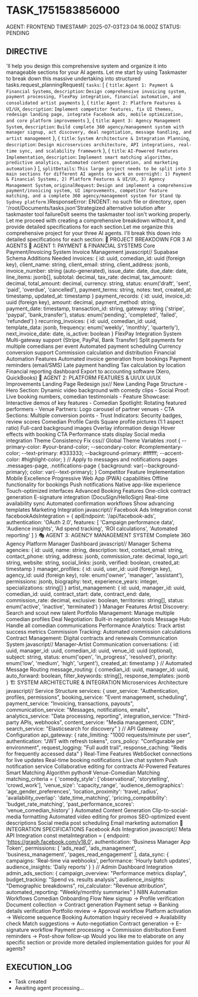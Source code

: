 # TASK_1751583856000
AGENT: FRONTEND
TIMESTAMP: 2025-07-03T23:04:16.000Z
STATUS: PENDING

## DIRECTIVE
'll help you design this comprehensive system and organize it into manageable sections for your AI agents. Let me start by using Taskmaster to break down this massive undertaking into structured tasks.request_planningRequest{   `tasks`: [     {       `title`: `Agent 1: Payment & Financial Systems`,       `description`: `Design comprehensive invoicing system, payment processing, FlexPay integration, financial automation, and consolidated artist payments`     },     {       `title`: `Agent 2: Platform Features & UI/UX`,       `description`: `Implement competitor features, fix UI themes, redesign landing page, integrate Facebook ads, mobile optimization, and core platform improvements`     },     {       `title`: `Agent 3: Agency Management System`,       `description`: `Build complete 360 agency/management system with manager signup, act discovery, deal negotiation, message handling, and artist management`     },     {       `title`: `System Architecture & Integration Planning`,       `description`: `Design microservices architecture, API integrations, real-time sync, and scalability framework`     },     {       `title`: `AI-Powered Features Implementation`,       `description`: `Implement smart matching algorithms, predictive analytics, automated content generation, and marketing automation`     }   ],   `splitDetails`: `This large project needs to be split into 3 main sections for different AI agents to work on overnight: 1) Payment & Financial Systems, 2) Platform Features & UI/UX, 3) Agency Management System`,   `originalRequest`: `Design and implement a comprehensive payment/invoicing system, UI improvements, competitor feature matching, and a complete 360 agency/management system for Stand Up Sydney platform` }ResponseError: ENOENT: no such file or directory, open '/root/Documents/tasks.json'Strategized alternative solution after taskmaster tool failure0sIt seems the taskmaster tool isn't working properly. Let me proceed with creating a comprehensive breakdown without it, and provide detailed specifications for each section.Let me organize this comprehensive project for your three AI agents. I'll break this down into detailed specifications for each section: 🎯 PROJECT BREAKDOWN FOR 3 AI AGENTS  🏦 AGENT 1: PAYMENT & FINANCIAL SYSTEMS Core Payment/Invoicing System Invoice Management javascript// Supabase Schema Additions Needed invoices: {   id: uuid,   comedian_id: uuid (foreign key),   client_name: string,   client_email: string,   client_address: jsonb,   invoice_number: string (auto-generated),   issue_date: date,   due_date: date,   line_items: jsonb[],   subtotal: decimal,   tax_rate: decimal,   tax_amount: decimal,   total_amount: decimal,   currency: string,   status: enum('draft', 'sent', 'paid', 'overdue', 'cancelled'),   payment_terms: string,   notes: text,   created_at: timestamp,   updated_at: timestamp }  payment_records: {   id: uuid,   invoice_id: uuid (foreign key),   amount: decimal,   payment_method: string,   payment_date: timestamp,   transaction_id: string,   gateway: string ('stripe', 'paypal', 'bank_transfer'),   status: enum('pending', 'completed', 'failed', 'refunded') }  recurring_invoices: {   id: uuid,   comedian_id: uuid,   template_data: jsonb,   frequency: enum('weekly', 'monthly', 'quarterly'),   next_invoice_date: date,   is_active: boolean } FlexPay Integration System  Multi-gateway support (Stripe, PayPal, Bank Transfer) Split payments for multiple comedians per event Automated payment scheduling Currency conversion support Commission calculation and distribution  Financial Automation Features  Automated invoice generation from bookings Payment reminders (email/SMS) Late payment handling Tax calculation by location Financial reporting dashboard Export to accounting software (Xero, QuickBooks)   🎨 AGENT 2: PLATFORM FEATURES & UI/UX UI/UX Improvements Landing Page Redesign jsx// New Landing Page Structure - Hero Section: Dynamic video background with comedy clips - Social Proof: Live booking numbers, comedian testimonials - Feature Showcase: Interactive demos of key features - Comedian Spotlight: Rotating featured performers - Venue Partners: Logo carousel of partner venues - CTA Sections: Multiple conversion points - Trust Indicators: Security badges, review scores Comedian Profile Cards  Square profile pictures (1:1 aspect ratio) Full-card background images Overlay information design Hover effects with booking CTA Performance stats display Social media integration  Theme Consistency Fix css// Global Theme Variables :root {   --primary-color: #your-brand-color;   --secondary-color: #complementary-color;   --text-primary: #333333;   --background-primary: #ffffff;   --accent-color: #highlight-color; }  // Apply to messages and notifications pages .messages-page, .notifications-page {   background: var(--background-primary);   color: var(--text-primary); } Competitor Feature Implementation Mobile Excellence  Progressive Web App (PWA) capabilities Offline functionality for bookings Push notifications Native app-like experience Touch-optimized interfaces  Advanced Booking Features  One-click contract generation E-signature integration (DocuSign/HelloSign) Real-time availability sync Automated confirmation workflows Show advancing templates  Marketing Integration javascript// Facebook Ads Integration const facebookAdsIntegration = {   apiEndpoint: '/api/facebook-ads',   authentication: 'OAuth 2.0',   features: [     'Campaign performance data',     'Audience insights',     'Ad spend tracking',     'ROI calculations',     'Automated reporting'   ] }  🎭 AGENT 3: AGENCY MANAGEMENT SYSTEM Complete 360 Agency Platform Manager Dashboard javascript// Manager Schema agencies: {   id: uuid,   name: string,   description: text,   contact_email: string,   contact_phone: string,   address: jsonb,   commission_rate: decimal,   logo_url: string,   website: string,   social_links: jsonb,   verified: boolean,   created_at: timestamp }  manager_profiles: {   id: uuid,   user_id: uuid (foreign key),   agency_id: uuid (foreign key),   role: enum('owner', 'manager', 'assistant'),   permissions: jsonb,   biography: text,   experience_years: integer,   specializations: string[] }  artist_management: {   id: uuid,   manager_id: uuid,   comedian_id: uuid,   contract_start: date,   contract_end: date,   commission_rate: decimal,   exclusive: boolean,   territories: string[],   status: enum('active', 'inactive', 'terminated') } Manager Features  Artist Discovery: Search and scout new talent Portfolio Management: Manage multiple comedian profiles Deal Negotiation: Built-in negotiation tools Message Hub: Handle all comedian communications Performance Analytics: Track artist success metrics Commission Tracking: Automated commission calculations Contract Management: Digital contracts and renewals  Communication System javascript// Manager-Artist Communication conversations: {   id: uuid,   manager_id: uuid,   comedian_id: uuid,   venue_id: uuid (optional),   subject: string,   status: enum('open', 'in_progress', 'resolved'),   priority: enum('low', 'medium', 'high', 'urgent'),   created_at: timestamp }  // Automated Message Routing message_routing: {   comedian_id: uuid,   manager_id: uuid,   auto_forward: boolean,   filter_keywords: string[],   response_templates: jsonb }  🏗️ SYSTEM ARCHITECTURE & INTEGRATION Microservices Architecture javascript// Service Structure services: {   user_service: "Authentication, profiles, permissions",   booking_service: "Event management, scheduling",   payment_service: "Invoicing, transactions, payouts",   communication_service: "Messages, notifications, emails",   analytics_service: "Data processing, reporting",   integration_service: "Third-party APIs, webhooks",   content_service: "Media management, CDN",   search_service: "Elasticsearch for discovery" }  // API Gateway Configuration api_gateway: {   rate_limiting: "1000 requests/minute per user",   authentication: "JWT with refresh tokens",   cors_policy: "Configurable per environment",   request_logging: "Full audit trail",   response_caching: "Redis for frequently accessed data" } Real-Time Features  WebSocket connections for live updates Real-time booking notifications Live chat system Push notification service Collaborative editing for contracts  AI-Powered Features Smart Matching Algorithm python# Venue-Comedian Matching matching_criteria = {     'comedy_style': ['observational', 'storytelling', 'crowd_work'],     'venue_size': 'capacity_range',     'audience_demographics': 'age_gender_preferences',     'location_proximity': 'travel_radius',     'availability_overlap': 'date_time_matching',     'pricing_compatibility': 'budget_rate_matching',     'past_performance_scores': 'venue_comedian_history' } Automated Content Generation  Clip-to-social-media formatting Automated video editing for promos SEO-optimized event descriptions Social media post scheduling Email marketing automation   📱 INTEGRATION SPECIFICATIONS Facebook Ads Integration javascript// Meta API Integration const metaIntegration = {   endpoint: 'https://graph.facebook.com/v18.0',   authentication: 'Business Manager App Token',   permissions: [     'ads_read',     'ads_management',     'business_management',     'pages_read_engagement'   ],   data_sync: {     campaigns: 'Real-time via webhooks',     performance: 'Hourly batch updates',     audience_insights: 'Daily reports'   } }  // Admin Dashboard Integration admin_ads_section: {   campaign_overview: "Performance metrics display",   budget_tracking: "Spend vs. results analysis",   audience_insights: "Demographic breakdowns",   roi_calculator: "Revenue attribution",   automated_reporting: "Weekly/monthly summaries" } N8N Automation Workflows Comedian Onboarding Flow  New signup → Profile verification Document collection → Contract generation Payment setup → Banking details verification Portfolio review → Approval workflow Platform activation → Welcome sequence  Booking Automation  Inquiry received → Availability check Match suggestions → Auto-negotiation Contract generation → E-signature workflow Payment processing → Commission distribution Event reminders → Post-show follow-up  Would you like me to elaborate on any specific section or provide more detailed implementation guides for your AI agents?

## EXECUTION_LOG
- Task created
- Awaiting agent processing...
